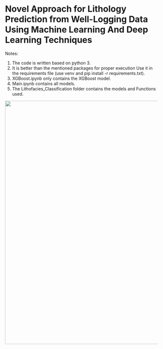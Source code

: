 # Novel Approach for Lithology Prediction from Well-Logging Data Using Machine Learning And Deep Learning Techniques

Notes:
1. The code is written based on python 3. 
2. It is better than the mentioned packages for proper execution Use it in the requirements file (use venv and pip install -r requirements.txt).
3. XGBoost.ipynb only contains the XGBoost model.
4. Main.ipynb contains all models.
5. The Lithofacies_Classification folder contains the models and Functions used.
<p align="center">
  <img width="800" src="https://github.com/Hamid-Reza-Mousavi/Lithology_Classification/blob/main/figs/L1.jpg" />
</p>

